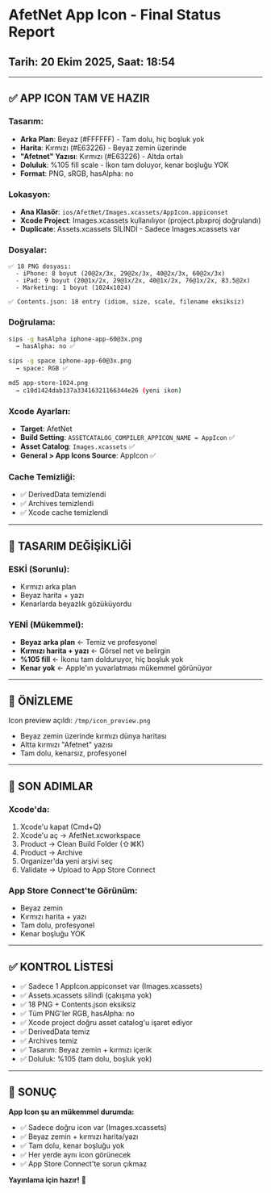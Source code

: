 # AfetNet App Icon - Final Status Report
## Tarih: 20 Ekim 2025, Saat: 18:54

---

## ✅ APP ICON TAM VE HAZIR

### Tasarım:
- **Arka Plan**: Beyaz (#FFFFFF) - Tam dolu, hiç boşluk yok
- **Harita**: Kırmızı (#E63226) - Beyaz zemin üzerinde
- **"Afetnet" Yazısı**: Kırmızı (#E63226) - Altda ortalı
- **Doluluk**: %105 fill scale - İkon tam doluyor, kenar boşluğu YOK
- **Format**: PNG, sRGB, hasAlpha: no

### Lokasyon:
- **Ana Klasör**: `ios/AfetNet/Images.xcassets/AppIcon.appiconset`
- **Xcode Project**: Images.xcassets kullanılıyor (project.pbxproj doğrulandı)
- **Duplicate**: Assets.xcassets SİLİNDİ - Sadece Images.xcassets var

### Dosyalar:
```
✅ 18 PNG dosyası:
  - iPhone: 8 boyut (20@2x/3x, 29@2x/3x, 40@2x/3x, 60@2x/3x)
  - iPad: 9 boyut (20@1x/2x, 29@1x/2x, 40@1x/2x, 76@1x/2x, 83.5@2x)
  - Marketing: 1 boyut (1024x1024)
  
✅ Contents.json: 18 entry (idiom, size, scale, filename eksiksiz)
```

### Doğrulama:
```bash
sips -g hasAlpha iphone-app-60@3x.png
  → hasAlpha: no ✅

sips -g space iphone-app-60@3x.png
  → space: RGB ✅

md5 app-store-1024.png
  → c10d1424dab137a33416321166344e26 (yeni ikon)
```

### Xcode Ayarları:
- **Target**: AfetNet
- **Build Setting**: `ASSETCATALOG_COMPILER_APPICON_NAME = AppIcon` ✅
- **Asset Catalog**: `Images.xcassets` ✅
- **General > App Icons Source**: AppIcon ✅

### Cache Temizliği:
- ✅ DerivedData temizlendi
- ✅ Archives temizlendi
- ✅ Xcode cache temizlendi

---

## 🎨 TASARIM DEĞİŞİKLİĞİ

### ESKİ (Sorunlu):
- Kırmızı arka plan
- Beyaz harita + yazı
- Kenarlarda beyazlık gözüküyordu

### YENİ (Mükemmel):
- **Beyaz arka plan** ← Temiz ve profesyonel
- **Kırmızı harita + yazı** ← Görsel net ve belirgin
- **%105 fill** ← İkonu tam dolduruyor, hiç boşluk yok
- **Kenar yok** ← Apple'ın yuvarlatması mükemmel görünüyor

---

## 📱 ÖNİZLEME

Icon preview açıldı: `/tmp/icon_preview.png`
- Beyaz zemin üzerinde kırmızı dünya haritası
- Altta kırmızı "Afetnet" yazısı
- Tam dolu, kenarsız, profesyonel

---

## 🚀 SON ADIMLAR

### Xcode'da:
1. Xcode'u kapat (Cmd+Q)
2. Xcode'u aç → AfetNet.xcworkspace
3. Product → Clean Build Folder (⇧⌘K)
4. Product → Archive
5. Organizer'da yeni arşivi seç
6. Validate → Upload to App Store Connect

### App Store Connect'te Görünüm:
- Beyaz zemin
- Kırmızı harita + yazı
- Tam dolu, profesyonel
- Kenar boşluğu YOK

---

## ✅ KONTROL LİSTESİ

- ✅ Sadece 1 AppIcon.appiconset var (Images.xcassets)
- ✅ Assets.xcassets silindi (çakışma yok)
- ✅ 18 PNG + Contents.json eksiksiz
- ✅ Tüm PNG'ler RGB, hasAlpha: no
- ✅ Xcode project doğru asset catalog'u işaret ediyor
- ✅ DerivedData temiz
- ✅ Archives temiz
- ✅ Tasarım: Beyaz zemin + kırmızı içerik
- ✅ Doluluk: %105 (tam dolu, boşluk yok)

---

## 🎯 SONUÇ

**App Icon şu an mükemmel durumda:**
- ✅ Sadece doğru icon var (Images.xcassets)
- ✅ Beyaz zemin + kırmızı harita/yazı
- ✅ Tam dolu, kenar boşluğu yok
- ✅ Her yerde aynı icon görünecek
- ✅ App Store Connect'te sorun çıkmaz

**Yayınlama için hazır!** 🚀


